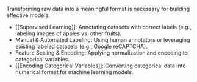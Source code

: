 Transforming raw data into a meaningful format is necessary for building effective models.  

- [[Supervised Learning]]: Annotating datasets with correct labels (e.g., labeling images of apples vs. other fruits).  
- Manual & Automated Labeling: Using human annotators or leveraging existing labeled datasets (e.g., Google reCAPTCHA).  
- Feature Scaling & Encoding: Applying normalization and encoding to categorical variables.  
- [[Encoding Categorical Variables]]: Converting categorical data into numerical format for machine learning models.  
